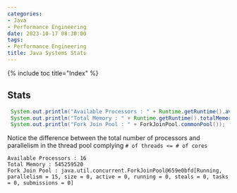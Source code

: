 ```yaml
---
categories:
- Java
- Performance Engineering
date: 2023-10-17 08:30:00
tags:
- Performance Engineering
title: Java Systems Stats
---
```


{% include toc title="Index" %}

## Stats

```java
 System.out.println("Available Processors : " + Runtime.getRuntime().availableProcessors());
 System.out.println("Total Memory : " + Runtime.getRuntime().totalMemory());
 System.out.println("Fork Join Pool : " + ForkJoinPool.commonPool());
```

Notice the difference between the total number of processors and parallelism in
the thread pool complying
`# of threads <= # of cores`

```log
Available Processors : 16
Total Memory : 545259520
Fork Join Pool : java.util.concurrent.ForkJoinPool@659e0bfd[Running, parallelism = 15, size = 0, active = 0, running = 0, steals = 0, tasks = 0, submissions = 0]
```